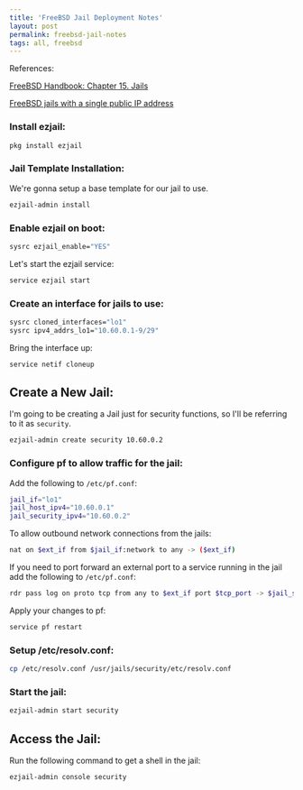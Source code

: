 ```yaml
---
title: 'FreeBSD Jail Deployment Notes'
layout: post
permalink: freebsd-jail-notes
tags: all, freebsd
---
```



References:

[FreeBSD Handbook: Chapter 15. Jails](https://docs.freebsd.org/en/books/handbook/jails/)

[FreeBSD jails with a single public IP address](https://www.davd.io/posts-freebsd-jails-with-a-single-public-ip-address/)


### Install ezjail:

```bash
pkg install ezjail
```

### Jail Template Installation:

We're gonna setup a base template for our jail to use.

```bash
ezjail-admin install
```

### Enable ezjail on boot:

```bash
sysrc ezjail_enable="YES"
```

Let's start the ezjail service:

```bash
service ezjail start
```

### Create an interface for jails to use:

```bash
sysrc cloned_interfaces="lo1"
sysrc ipv4_addrs_lo1="10.60.0.1-9/29"
```

Bring the interface up:

```bash
service netif cloneup
```

## Create a New Jail:

I'm going to be creating a Jail just for security functions, so I'll be referring to it as `security`.

```bash
ezjail-admin create security 10.60.0.2
```

### Configure pf to allow traffic for the jail:

Add the following to `/etc/pf.conf`:

```bash
jail_if="lo1"
jail_host_ipv4="10.60.0.1"
jail_security_ipv4="10.60.0.2"
```

To allow outbound network connections from the jails:

```bash
nat on $ext_if from $jail_if:network to any -> ($ext_if)
```

If you need to port forward an external port to a service running in the jail add the following to `/etc/pf.conf`:

```bash
rdr pass log on proto tcp from any to $ext_if port $tcp_port -> $jail_security_ipv4
```

Apply your changes to pf:

```bash
service pf restart
```

### Setup /etc/resolv.conf:

```bash
cp /etc/resolv.conf /usr/jails/security/etc/resolv.conf
```

### Start the jail:

```bash
ezjail-admin start security
```

## Access the Jail:

Run the following command to get a shell in the jail:

```
ezjail-admin console security
```
